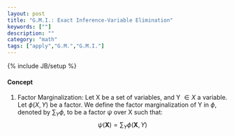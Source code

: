 ```yaml
---
layout: post
title: "G.M.I.: Exact Inference-Variable Elimination"
keywords: [""] 
description: ""
category: "math"
tags: ["apply","G.M.","G.M.I."]
---
```

{% include JB/setup %}

#### Concept
1. Factor Marginalization: Let X be a set of variables, and Y $\in X$ a
   variable. Let $\phi(X,Y)$ be a factor. We define the factor marginalization
   of Y in $\phi$, denoted by $\sum_Y \phi$, to be a factor $\psi$ over X such
   that: <br />
$$
\psi(\boldsymbol{X})=\sum_{Y} \phi(\boldsymbol{X}, Y)
$$



